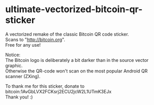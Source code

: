 ultimate-vectorized-bitcoin-qr-sticker
======================================

A vectorized remake of the classic Bitcoin QR code sticker.  
Scans to "http://bitcoin.org".  
Free for any use!  

Notice:  
The Bitcoin logo is deliberately a bit darker than in the source vector graphic.  
Otherwise the QR-code won't scan on the most popular Android QR scanner (ZXing).  

To thank me for this sticker, donate to bitcoin:1AvGbLVX2FCKsrj2ECU2jcW2L1UTmK3EJx  
Thank you! :)